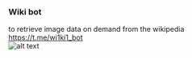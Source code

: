 ### Wiki bot ###
to retrieve image data on demand from the wikipedia
<br>
https://t.me/wi1ki1_bot
<br>
![alt text](https://github.com/17neverends/wiki-bot-python/blob/main/изображение_2023-10-13_230440454.png)  
